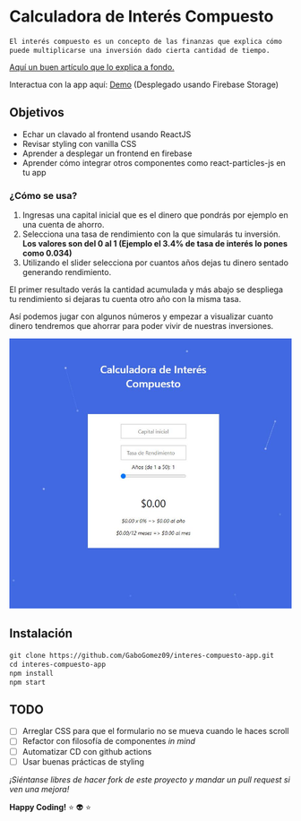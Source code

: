 # Calculadora de Interés Compuesto

    El interés compuesto es un concepto de las finanzas que explica cómo puede multiplicarse una inversión dado cierta cantidad de tiempo. 
[Aquí un buen artículo que lo explica a fondo.](https://www.bbva.com/es/guia-de-finanzas-para-no-financieros-interes-compuesto/)

Interactua con la app aquí: [Demo](https://interest-compuesto-react.web.app/) (Desplegado usando Firebase Storage)

## Objetivos
* Echar un clavado al frontend usando ReactJS
* Revisar styling con vanilla CSS
* Aprender a desplegar un frontend en firebase
* Aprender cómo integrar otros componentes como react-particles-js en tu app

### ¿Cómo se usa?
1. Ingresas una capital inicial que es el dinero que pondrás por ejemplo en una cuenta de ahorro.
2. Selecciona una tasa de rendimiento con la que simularás tu inversión. **Los valores son del 0 al 1 (Ejemplo el 3.4% de tasa de interés lo pones como 0.034)**
3. Utilizando el slider selecciona por cuantos años dejas tu dinero sentado generando rendimiento.

El primer resultado verás la cantidad acumulada y más abajo se despliega tu rendimiento si dejaras tu cuenta otro año con la misma tasa.

Así podemos jugar con algunos números y empezar a visualizar cuanto dinero tendremos que ahorrar para poder vivir de nuestras inversiones.

![alt_text](screenshot.JPG)

## Instalación
```
git clone https://github.com/GaboGomez09/interes-compuesto-app.git
cd interes-compuesto-app
npm install
npm start
```

## TODO
- [ ] Arreglar CSS para que el formulario no se mueva cuando le haces scroll
- [ ] Refactor con filosofía de componentes _in mind_
- [ ] Automatizar CD con github actions
- [ ] Usar buenas prácticas de styling

_¡Siéntanse libres de hacer fork de este proyecto y mandar un pull request si ven una mejora!_

**Happy Coding!** :star: :alien: :star:

